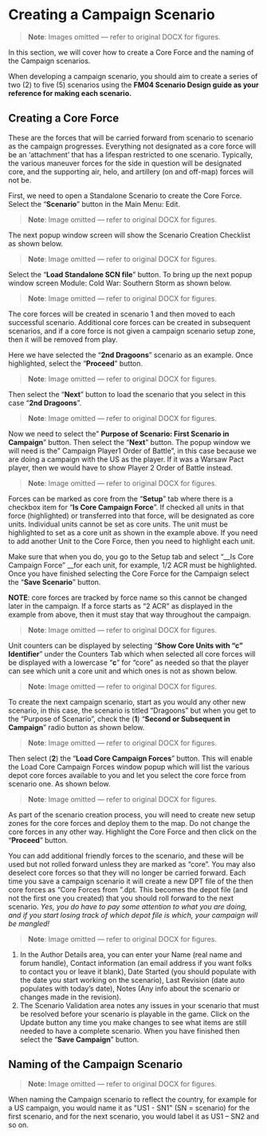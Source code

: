 # Creating a Campaign Scenario

> **Note**: Images omitted — refer to original DOCX for figures.


In this section, we will cover how to create a Core Force and the naming of the Campaign scenarios\. 

When developing a campaign scenario, you should aim to create a series of two \(2\) to five \(5\) scenarios using the __FM04 Scenario Design __guide__ __as your reference for making each scenario__\.__

## Creating a Core Force

These are the forces that will be carried forward from scenario to scenario as the campaign progresses\. Everything not designated as a core force will be an ‘attachment’ that has a lifespan restricted to one scenario\. Typically, the various maneuver forces for the side in question will be designated core, and the supporting air, helo, and artillery \(on and off\-map\) forces will not be\.

First, we need to open a Standalone Scenario to create the Core Force\. Select the “__Scenario__” button in the Main Menu: Edit\.

> **Note**: Image omitted — refer to original DOCX for figures.

The next popup window screen will show the Scenario Creation Checklist as shown below\.

> **Note**: Image omitted — refer to original DOCX for figures.



Select the “__Load Standalone SCN file__” button\. To bring up the next popup window screen Module: Cold War: Southern Storm as shown below\.

> **Note**: Image omitted — refer to original DOCX for figures.



The core forces will be created in scenario 1 and then moved to each successful scenario\. Additional core forces can be created in subsequent scenarios, and if a core force is not given a campaign scenario setup zone, then it will be removed from play\.

Here we have selected the “__2nd Dragoons__” scenario as an example\. Once highlighted, select the “__Proceed__” button\.

> **Note**: Image omitted — refer to original DOCX for figures.



Then select the “__Next__” button to load the scenario that you select in this case “__2nd Dragoons__”\.

> **Note**: Image omitted — refer to original DOCX for figures.



Now we need to select the” __Purpose of Scenario: First Scenario in__ __Campaign__” button\. Then select the “__Next__” button\. The popup window we will need is the” Campaign Player1 Order of Battle”, in this case because we are doing a campaign with the US as the player\. If it was a Warsaw Pact player, then we would have to show Player 2 Order of Battle instead\.

> **Note**: Image omitted — refer to original DOCX for figures.



Forces can be marked as core from the “__Setup__” tab where there is a checkbox item for “__Is Core Campaign Force__”\. If checked all units in that force \(highlighted\) or transferred into that force, will be designated as core units\. Individual units cannot be set as core units\. The unit must be highlighted to set as a core unit as shown in the example above\. If you need to add another Unit to the Core Force, then you need to highlight each unit\. 

Make sure that when you do, you go to the Setup tab and select “__Is Core Campaign Force” __for each unit, for example, 1/2 ACR must be highlighted\. Once you have finished selecting the Core Force for the Campaign select the “__Save Scenario__” button\.

__NOTE__: core forces are tracked by force name so this cannot be changed later in the campaign\. If a force starts as “2 ACR” as displayed in the example from above, then it must stay that way throughout the campaign\.

> **Note**: Image omitted — refer to original DOCX for figures.



Unit counters can be displayed by selecting “__Show Core Units with “c”__ __Identifier__” under the Counters Tab which when selected all core forces will be displayed with a lowercase “__c__” for “core” as needed so that the player can see which unit a core unit and which ones is not as shown below\. 

> **Note**: Image omitted — refer to original DOCX for figures.

To create the next campaign scenario, start as you would any other new scenario, in this case, the scenario is titled “Dragoons” but when you get to the  “Purpose of Scenario”, check the \(__1__\) “__Second or Subsequent in Campaign__” radio button as shown below\. 

> **Note**: Image omitted — refer to original DOCX for figures.



Then select \(__2__\) the “__Load Core Campaign Forces__” button\. This will enable the Load Core Campaign Forces window popup which will list the various depot core forces available to you and let you select the core force from scenario one\. As shown below\.

> **Note**: Image omitted — refer to original DOCX for figures.



As part of the scenario creation process, you will need to create new setup zones for the core forces and deploy them to the map\.  Do not change the core forces in any other way\. Highlight the Core Force and then click on the “__Proceed__” button\.

You can add additional friendly forces to the scenario, and these will be used but not rolled forward unless they are marked as “core”\.  You may also deselect core forces so that they will no longer be carried forward\.  Each time you save a campaign scenario it will create a new DPT file of the then core forces as “Core Forces from ”\.dpt\.  This becomes the depot file \(and not the first one you created\) that you should roll forward to the next scenario\.  *Yes, you do have to pay some attention to what you are doing, and if you start losing track of which depot file is which, your campaign will be mangled\!*

> **Note**: Image omitted — refer to original DOCX for figures.



1. In the Author Details area, you can enter your Name \(real name and forum handle\), Contact information \(an email address if you want folks to contact you or leave it blank\), Date Started \(you should populate with the date you start working on the scenario\), Last Revision \(date auto populates with today’s date\), Notes \(Any info about the scenario or changes made in the revision\)\.
2. The Scenario Validation area notes any issues in your scenario that must be resolved before your scenario is playable in the game\. Click on the Update button any time you make changes to see what items are still needed to have a complete scenario\.
When you have finished then select the “__Save Campaign__” button\.

## Naming of the Campaign Scenario

> **Note**: Image omitted — refer to original DOCX for figures.

When naming the Campaign scenario to reflect the country, for example for a US campaign, you would name it as "US1 \- SN1" \(SN = scenario\) for the first scenario, and for the next scenario, you would label it as US1 – SN2 and so on\.



